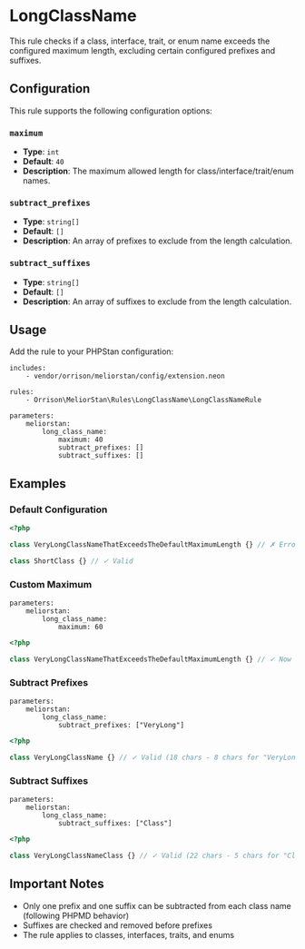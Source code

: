 # LongClassName

This rule checks if a class, interface, trait, or enum name exceeds the configured maximum length, excluding certain configured prefixes and suffixes.

## Configuration

This rule supports the following configuration options:

### `maximum`
- **Type**: `int`
- **Default**: `40`
- **Description**: The maximum allowed length for class/interface/trait/enum names.

### `subtract_prefixes`
- **Type**: `string[]`
- **Default**: `[]`
- **Description**: An array of prefixes to exclude from the length calculation.

### `subtract_suffixes`
- **Type**: `string[]`
- **Default**: `[]`
- **Description**: An array of suffixes to exclude from the length calculation.

## Usage

Add the rule to your PHPStan configuration:

```neon
includes:
    - vendor/orrison/meliorstan/config/extension.neon

rules:
    - Orrison\MeliorStan\Rules\LongClassName\LongClassNameRule

parameters:
    meliorstan:
        long_class_name:
            maximum: 40
            subtract_prefixes: []
            subtract_suffixes: []
```

## Examples

### Default Configuration

```php
<?php

class VeryLongClassNameThatExceedsTheDefaultMaximumLength {} // ✗ Error: Class name "VeryLongClassNameThatExceedsTheDefaultMaximumLength" is too long (51 chars). Maximum allowed length is 40 characters.

class ShortClass {} // ✓ Valid
```

### Custom Maximum

```neon
parameters:
    meliorstan:
        long_class_name:
            maximum: 60
```

```php
<?php

class VeryLongClassNameThatExceedsTheDefaultMaximumLength {} // ✓ Now valid with custom maximum
```

### Subtract Prefixes

```neon
parameters:
    meliorstan:
        long_class_name:
            subtract_prefixes: ["VeryLong"]
```

```php
<?php

class VeryLongClassName {} // ✓ Valid (18 chars - 8 chars for "VeryLong" = 10 chars, within limit)
```

### Subtract Suffixes

```neon
parameters:
    meliorstan:
        long_class_name:
            subtract_suffixes: ["Class"]
```

```php
<?php

class VeryLongClassNameClass {} // ✓ Valid (22 chars - 5 chars for "Class" = 17 chars, within limit)
```

## Important Notes

- Only one prefix and one suffix can be subtracted from each class name (following PHPMD behavior)
- Suffixes are checked and removed before prefixes
- The rule applies to classes, interfaces, traits, and enums